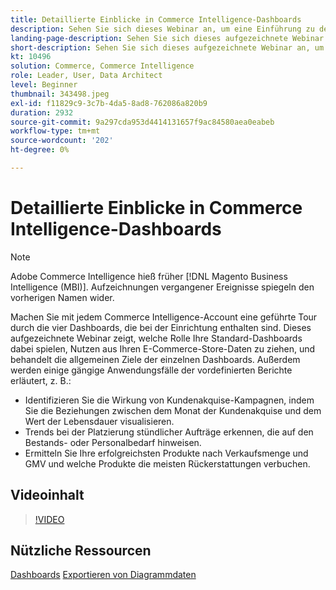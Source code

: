 ```yaml
---
title: Detaillierte Einblicke in Commerce Intelligence-Dashboards
description: Sehen Sie sich dieses Webinar an, um eine Einführung zu den vier Dashboards zu erhalten, die bei der Einrichtung für jedes Commerce Intelligence-Konto enthalten sind.
landing-page-description: Sehen Sie sich dieses aufgezeichnete Webinar an, um eine Einführung in die vier Dashboards zu erhalten, die bei der Einrichtung für jedes Commerce Intelligence-Konto enthalten sind.
short-description: Sehen Sie sich dieses aufgezeichnete Webinar an, um eine Einführung in die vier Dashboards zu erhalten, die bei der Einrichtung für jedes Commerce Intelligence-Konto enthalten sind.
kt: 10496
solution: Commerce, Commerce Intelligence
role: Leader, User, Data Architect
level: Beginner
thumbnail: 343498.jpeg
exl-id: f11829c9-3c7b-4da5-8ad8-762086a820b9
duration: 2932
source-git-commit: 9a297cda953d4414131657f9ac84580aea0eabeb
workflow-type: tm+mt
source-wordcount: '202'
ht-degree: 0%

---
```


# Detaillierte Einblicke in Commerce Intelligence-Dashboards

>[!NOTE]
>
>Adobe Commerce Intelligence hieß früher [!DNL Magento Business Intelligence (MBI)]. Aufzeichnungen vergangener Ereignisse spiegeln den vorherigen Namen wider.

Machen Sie mit jedem Commerce Intelligence-Account eine geführte Tour durch die vier Dashboards, die bei der Einrichtung enthalten sind. Dieses aufgezeichnete Webinar zeigt, welche Rolle Ihre Standard-Dashboards dabei spielen, Nutzen aus Ihren E-Commerce-Store-Daten zu ziehen, und behandelt die allgemeinen Ziele der einzelnen Dashboards. Außerdem werden einige gängige Anwendungsfälle der vordefinierten Berichte erläutert, z. B.:

- Identifizieren Sie die Wirkung von Kundenakquise-Kampagnen, indem Sie die Beziehungen zwischen dem Monat der Kundenakquise und dem Wert der Lebensdauer visualisieren.
- Trends bei der Platzierung stündlicher Aufträge erkennen, die auf den Bestands- oder Personalbedarf hinweisen.
- Ermitteln Sie Ihre erfolgreichsten Produkte nach Verkaufsmenge und GMV und welche Produkte die meisten Rückerstattungen verbuchen.

## Videoinhalt

>[!VIDEO](https://video.tv.adobe.com/v/343498?quality=12&learn=on)

## Nützliche Ressourcen

[Dashboards](https://experienceleague.adobe.com/docs/commerce-business-intelligence/mbi/build/dashboards/ess-dashboards.html?lang=de)
[Exportieren von Diagrammdaten](https://experienceleague.adobe.com/docs/commerce-business-intelligence/mbi/build/share/exp-chart-dash.html?lang=de)
